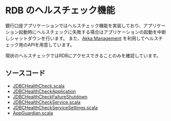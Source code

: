 # RDB のヘルスチェック機能

銀行口座アプリケーションではヘルスチェック機能を実装しており、アプリケーション起動時にヘルスチェックに失敗する場合はアプリケーションの起動を中断しシャットダウンを行います。
また、[Akka Management](https://doc.akka.io/docs/akka-management/1.1.1/akka-management.html) を利用してヘルスチェック用のAPIを用意しています。

現状のヘルスチェックではRDBにアクセスできることのみを確認しています。

## ソースコード
* [JDBCHealthCheck.scala](../../app/application/src/main/scala/myapp/application/util/healthcheck/JDBCHealthCheck.scala)
* [JDBCHealthCheckApplication](../../app/application/src/main/scala/myapp/application/util/healthcheck/JDBCHealthCheckApplication.scala)
* [JDBCHealthCheckFailureShutdown](../../app/application/src/main/scala/myapp/application/util/healthcheck/JDBCHealthCheckFailureShutdown.scala)
* [JDBCHealthCheckService.scala](../../app/application/src/main/scala/myapp/application/util/healthcheck/JDBCHealthCheckService.scala)
* [JDBCHealthCheckServiceSettings.scala](../../app/application/src/main/scala/myapp/application/util/healthcheck/JDBCHealthCheckServiceSettings.scala)
* [AppGuardian.scala](../../app/entrypoint/src/main/scala/myapp/entrypoint/AppGuardian.scala)
